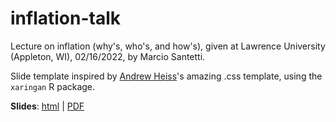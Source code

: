 # inflation-talk
Lecture on inflation (why's, who's, and how's), given at Lawrence University (Appleton, WI), 02/16/2022, by Marcio Santetti.

Slide template inspired by [Andrew Heiss](https://github.com/andrewheiss)'s amazing .css template, using the `xaringan` R package.


**Slides**: [html](https://raw.githack.com/marciosantetti/inflation-talk/main/inflation-2022.html) | [PDF](https://raw.githack.com/marciosantetti/inflation-talk/main/inflation-2022.pdf)
